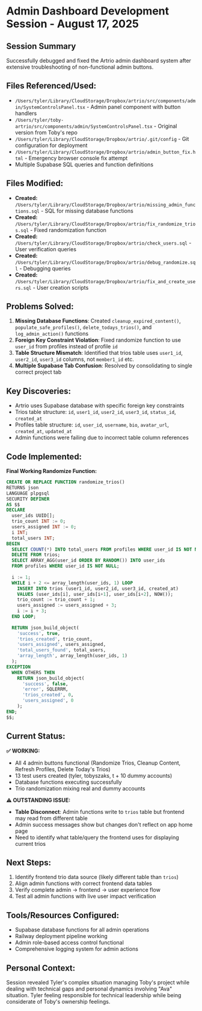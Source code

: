 # Admin Dashboard Development Session - August 17, 2025

## Session Summary
Successfully debugged and fixed the Artrio admin dashboard system after extensive troubleshooting of non-functional admin buttons.

## Files Referenced/Used:
- `/Users/tyler/Library/CloudStorage/Dropbox/artrio/src/components/admin/SystemControlsPanel.tsx` - Admin panel component with button handlers
- `/Users/tyler/toby-artrio/src/components/admin/SystemControlsPanel.tsx` - Original version from Toby's repo
- `/Users/tyler/Library/CloudStorage/Dropbox/artrio/.git/config` - Git configuration for deployment
- `/Users/tyler/Library/CloudStorage/Dropbox/artrio/admin_button_fix.html` - Emergency browser console fix attempt
- Multiple Supabase SQL queries and function definitions

## Files Modified:
- **Created:** `/Users/tyler/Library/CloudStorage/Dropbox/artrio/missing_admin_functions.sql` - SQL for missing database functions
- **Created:** `/Users/tyler/Library/CloudStorage/Dropbox/artrio/fix_randomize_trios.sql` - Fixed randomization function
- **Created:** `/Users/tyler/Library/CloudStorage/Dropbox/artrio/check_users.sql` - User verification queries
- **Created:** `/Users/tyler/Library/CloudStorage/Dropbox/artrio/debug_randomize.sql` - Debugging queries
- **Created:** `/Users/tyler/Library/CloudStorage/Dropbox/artrio/fix_and_create_users.sql` - User creation scripts

## Problems Solved:
1. **Missing Database Functions**: Created `cleanup_expired_content()`, `populate_safe_profiles()`, `delete_todays_trios()`, and `log_admin_action()` functions
2. **Foreign Key Constraint Violation**: Fixed randomize function to use `user_id` from profiles instead of profile `id`
3. **Table Structure Mismatch**: Identified that trios table uses `user1_id`, `user2_id`, `user3_id` columns, not `member1_id` etc.
4. **Multiple Supabase Tab Confusion**: Resolved by consolidating to single correct project tab

## Key Discoveries:
- Artrio uses Supabase database with specific foreign key constraints
- Trios table structure: `id`, `user1_id`, `user2_id`, `user3_id`, `status_id`, `created_at`
- Profiles table structure: `id`, `user_id`, `username`, `bio`, `avatar_url`, `created_at`, `updated_at`
- Admin functions were failing due to incorrect table column references

## Code Implemented:
**Final Working Randomize Function:**
```sql
CREATE OR REPLACE FUNCTION randomize_trios()
RETURNS json
LANGUAGE plpgsql
SECURITY DEFINER
AS $$
DECLARE
  user_ids UUID[];
  trio_count INT := 0;
  users_assigned INT := 0;
  i INT;
  total_users INT;
BEGIN
  SELECT COUNT(*) INTO total_users FROM profiles WHERE user_id IS NOT NULL;
  DELETE FROM trios;
  SELECT ARRAY_AGG(user_id ORDER BY RANDOM()) INTO user_ids
  FROM profiles WHERE user_id IS NOT NULL;
  
  i := 1;
  WHILE i + 2 <= array_length(user_ids, 1) LOOP
    INSERT INTO trios (user1_id, user2_id, user3_id, created_at)
    VALUES (user_ids[i], user_ids[i+1], user_ids[i+2], NOW());
    trio_count := trio_count + 1;
    users_assigned := users_assigned + 3;
    i := i + 3;
  END LOOP;
  
  RETURN json_build_object(
    'success', true,
    'trios_created', trio_count,
    'users_assigned', users_assigned,
    'total_users_found', total_users,
    'array_length', array_length(user_ids, 1)
  );
EXCEPTION
  WHEN OTHERS THEN
    RETURN json_build_object(
      'success', false,
      'error', SQLERRM,
      'trios_created', 0,
      'users_assigned', 0
    );
END;
$$;
```

## Current Status:
**✅ WORKING:**
- All 4 admin buttons functional (Randomize Trios, Cleanup Content, Refresh Profiles, Delete Today's Trios)
- 13 test users created (tyler, tobyszaks, t + 10 dummy accounts)
- Database functions executing successfully
- Trio randomization mixing real and dummy accounts

**⚠️ OUTSTANDING ISSUE:**
- **Table Disconnect**: Admin functions write to `trios` table but frontend may read from different table
- Admin success messages show but changes don't reflect on app home page
- Need to identify what table/query the frontend uses for displaying current trios

## Next Steps:
1. Identify frontend trio data source (likely different table than `trios`)
2. Align admin functions with correct frontend data tables
3. Verify complete admin → frontend → user experience flow
4. Test all admin functions with live user impact verification

## Tools/Resources Configured:
- Supabase database functions for all admin operations
- Railway deployment pipeline working
- Admin role-based access control functional
- Comprehensive logging system for admin actions

## Personal Context:
Session revealed Tyler's complex situation managing Toby's project while dealing with technical gaps and personal dynamics involving "Ava" situation. Tyler feeling responsible for technical leadership while being considerate of Toby's ownership feelings.